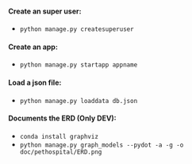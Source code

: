 #### Create an super user:
- `python manage.py createsuperuser`
#### Create an app:
- `python manage.py startapp appname`
#### Load a json file:
- `python manage.py loaddata db.json`
#### Documents the ERD (Only DEV):
- `conda install graphviz`
- `python manage.py graph_models --pydot -a -g -o doc/pethospital/ERD.png`